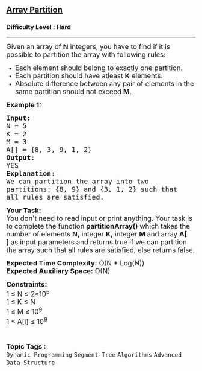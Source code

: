 <h2><a href="https://practice.geeksforgeeks.org/problems/array-partition/1">Array Partition</a></h2><h3>Difficulty Level : Hard</h3><hr><div class="problems_problem_content__Xm_eO"><p><span style="font-size:18px">Given an&nbsp;array of <strong>N</strong> integers, you have to find if it is possible to partition the array with following rules:</span></p>

<ul>
	<li><span style="font-size:18px">Each element should belong to exactly one partition.</span></li>
	<li><span style="font-size:18px">Each partition should have atleast <strong>K</strong> elements.</span></li>
	<li><span style="font-size:18px">Absolute difference between any pair of elements in the same partition should not exceed <strong>M</strong>.</span></li>
</ul>

<p><span style="font-size:18px"><strong>Example 1:</strong></span></p>

<pre><span style="font-size:18px"><strong>Input:</strong>
N = 5
K = 2
M = 3
A[] = {8, 3, 9, 1, 2}
<strong>Output:</strong>
YES
<strong>Explanation</strong>:
We can partition the array into two 
partitions: {8, 9} and {3, 1, 2} such that
all rules are satisfied.</span>
</pre>

<p><span style="font-size:18px"><strong>Your Task:</strong><br>
You don't need to read input or print anything. Your task is to complete the function <strong>partitionArray()</strong>&nbsp;which takes the number of elements&nbsp;<strong>N,</strong>&nbsp;integer <strong>K,</strong>&nbsp;integer <strong>M&nbsp;</strong>and array&nbsp;<strong>A[ ]</strong>&nbsp;as input parameters&nbsp;and returns true if we can partition the array such that all rules are satisfied, else returns false.</span></p>

<p><span style="font-size:18px"><strong>Expected Time Complexity:</strong>&nbsp;O(N * Log(N))<br>
<strong>Expected Auxiliary Space:</strong>&nbsp;O(N)</span></p>

<p><span style="font-size:18px"><strong>Constraints:</strong><br>
1 ≤ N&nbsp;≤ 2*10<sup>5</sup><br>
1 ≤ K&nbsp;≤ N<br>
1 ≤ M&nbsp;≤ 10<sup>9</sup><br>
1 ≤ A[i]&nbsp;≤ 10<sup>9</sup></span></p>
</div><br><p><span style=font-size:18px><strong>Topic Tags : </strong><br><code>Dynamic Programming</code>&nbsp;<code>Segment-Tree</code>&nbsp;<code>Algorithms</code>&nbsp;<code>Advanced Data Structure</code>&nbsp;